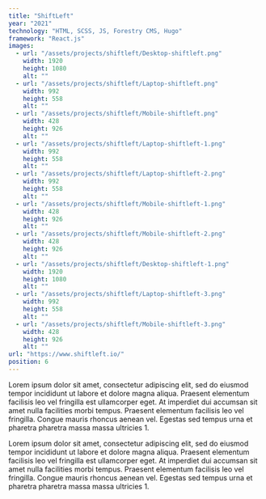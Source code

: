 ```yaml
---
title: "ShiftLeft"
year: "2021"
technology: "HTML, SCSS, JS, Forestry CMS, Hugo"
framework: "React.js"
images:
  - url: "/assets/projects/shiftleft/Desktop-shiftleft.png"
    width: 1920
    height: 1080
    alt: ""
  - url: "/assets/projects/shiftleft/Laptop-shiftleft.png"
    width: 992
    height: 558
    alt: ""
  - url: "/assets/projects/shiftleft/Mobile-shiftleft.png"
    width: 428
    height: 926
    alt: ""
  - url: "/assets/projects/shiftleft/Laptop-shiftleft-1.png"
    width: 992
    height: 558
    alt: ""
  - url: "/assets/projects/shiftleft/Laptop-shiftleft-2.png"
    width: 992
    height: 558
    alt: ""
  - url: "/assets/projects/shiftleft/Mobile-shiftleft-1.png"
    width: 428
    height: 926
    alt: ""
  - url: "/assets/projects/shiftleft/Mobile-shiftleft-2.png"
    width: 428
    height: 926
    alt: ""
  - url: "/assets/projects/shiftleft/Desktop-shiftleft-1.png"
    width: 1920
    height: 1080
    alt: ""
  - url: "/assets/projects/shiftleft/Laptop-shiftleft-3.png"
    width: 992
    height: 558
    alt: ""
  - url: "/assets/projects/shiftleft/Mobile-shiftleft-3.png"
    width: 428
    height: 926
    alt: ""
url: "https://www.shiftleft.io/"
position: 6
---
```


Lorem ipsum dolor sit amet, consectetur adipiscing elit, sed do eiusmod tempor incididunt ut labore et dolore magna aliqua. Praesent elementum facilisis leo vel fringilla est ullamcorper eget. At imperdiet dui accumsan sit amet nulla facilities morbi tempus. Praesent elementum facilisis leo vel fringilla. Congue mauris rhoncus aenean vel. Egestas sed tempus urna et pharetra pharetra massa massa ultricies 1.

Lorem ipsum dolor sit amet, consectetur adipiscing elit, sed do eiusmod tempor incididunt ut labore et dolore magna aliqua. Praesent elementum facilisis leo vel fringilla est ullamcorper eget. At imperdiet dui accumsan sit amet nulla facilities morbi tempus. Praesent elementum facilisis leo vel fringilla. Congue mauris rhoncus aenean vel. Egestas sed tempus urna et pharetra pharetra massa massa ultricies 1.
